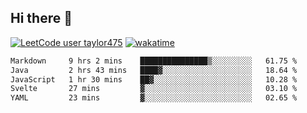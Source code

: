 ## Hi there 👋

[![LeetCode user taylor475](https://img.shields.io/badge/dynamic/json?style=for-the-badge&labelColor=black&color=%23ffa116&label=Solved&query=solvedOverTotal&url=https%3A%2F%2Fleetcode-badge.vercel.app%2Fapi%2Fusers%2Ftaylor475&logo=leetcode&logoColor=yellow)](https://leetcode.com/taylor475/)
[![wakatime](https://wakatime.com/badge/user/8c6aced9-f66a-452f-8802-5d7239ce5c50.svg)](https://wakatime.com/@8c6aced9-f66a-452f-8802-5d7239ce5c50)

<!--START_SECTION:waka-->

```txt
Markdown     9 hrs 2 mins    ███████████████▒░░░░░░░░░   61.75 %
Java         2 hrs 43 mins   ████▓░░░░░░░░░░░░░░░░░░░░   18.64 %
JavaScript   1 hr 30 mins    ██▓░░░░░░░░░░░░░░░░░░░░░░   10.28 %
Svelte       27 mins         ▓░░░░░░░░░░░░░░░░░░░░░░░░   03.10 %
YAML         23 mins         ▓░░░░░░░░░░░░░░░░░░░░░░░░   02.65 %
```

<!--END_SECTION:waka-->

<!--
**taylor475/taylor475** is a _special_ repository because its `README.md` (this file) appears on your GitHub profile.

